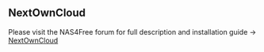 ﻿NextOwnCloud
------------

Please visit the NAS4Free forum for full description and installation guide -> <a href="https://www.xigmanas.com/forums/viewtopic.php?f=71&t=11718">NextOwnCloud</a>
